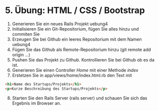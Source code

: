 # 5. Übung: HTML / CSS / Bootstrap 

1.	Generieren Sie ein neues Rails Projekt uebung4
2.	Initialisieren Sie ein Git-Repositorium, fügen Sie alles hinzu und commiten Sie
3.	Erzeugen Sie bei Github ein leeres Repositorium mit dem Namen uebung4
4.	Fügen Sie das Github als Remote-Repositorium hinzu (git remote add origin ...)
5.  Pushen Sie das Projekt zu Github. Kontrollieren Sie bei Github ob es da ist.
6.  Generieren Sie einen Controller *Home* mit einer Methode *index*
7.  Erstetzen Sie in app/views/home/index.html.rb den Text mit

```html
<h1>Name des Startups/Projekts</h1>
<p>Kurze Beschreibung des Startups/Projekts</p>
```

8.  Starten Sie den Rails Server (rails server) und schauen Sie sich das Ergebnis im Browser an.
